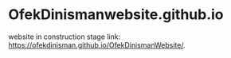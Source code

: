 # OfekDinismanwebsite.github.io
website in construction stage
link:
https://ofekdinisman.github.io/OfekDinismanWebsite/.
